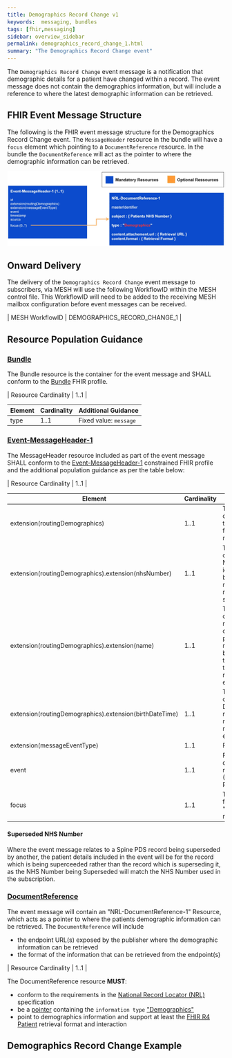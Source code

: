 ```yaml
---
title: Demographics Record Change v1
keywords:  messaging, bundles
tags: [fhir,messaging]
sidebar: overview_sidebar
permalink: demographics_record_change_1.html
summary: "The Demographics Record Change event"
---
```


The `Demographics Record Change` event message is a notification that demographic details for a patient have changed within a record. The event message does not contain the demographics information, but will include a reference to where the latest demographic information can be retrieved.


## FHIR Event Message Structure 
 
The following is the FHIR event message structure for the Demographics Record Change event. The `MessageHeader` resource in the bundle will have a `focus` element which pointing to a `DocumentReference` resource. In the bundle the `DocumentReference` will act as the pointer to where the demographic information can be retrieved.

<div style="text-align:center; margin-bottom:20px" >
	<a href="images/messages/demographics_record_change_1.jpg" target="_blank"><img src="images/messages/demographics_record_change_1.jpg"></a>
</div>


## Onward Delivery 

The delivery of the `Demographics Record Change` event message to subscribers, via MESH will use the following WorkflowID within the MESH control file. This WorkflowID will need to be added to the receiving MESH mailbox configuration before event messages can be received. 

| MESH WorkflowID | DEMOGRAPHICS_RECORD_CHANGE_1 |


## Resource Population Guidance 


### [Bundle](http://hl7.org/fhir/STU3/StructureDefinition/Bundle)

The Bundle resource is the container for the event message and SHALL conform to the [Bundle](http://hl7.org/fhir/STU3/StructureDefinition/Bundle) FHIR profile.

| Resource Cardinality | 1..1 |

| Element | Cardinality | Additional Guidance |
| --- | --- | --- |
| type | 1..1 | Fixed value: `message` |


### [Event-MessageHeader-1](https://fhir.nhs.uk/STU3/StructureDefinition/Event-MessageHeader-1)

The MessageHeader resource included as part of the event message SHALL conform to the [Event-MessageHeader-1](https://fhir.nhs.uk/STU3/StructureDefinition/Event-MessageHeader-1) constrained FHIR profile and the additional population guidance as per the table below:

| Resource Cardinality | 1..1 |

| Element | Cardinality | Additional Guidance |
| --- | --- | --- |
| extension(routingDemographics) | 1..1 | The extension MUST contain the details of the patient who is the focus of this event message. |
| extension(routingDemographics).extension(nhsNumber) | 1..1 | The extension MUST contain the patient’s NHS Number identifier and is used by the NEMS for routing event messages to subscribers. |
| extension(routingDemographics).extension(name) | 1..1 | The extension MUST contain the human name element containing the patient’s official names as recognised by PDS,  and match the NHS number in the routingDemographics extension. |
| extension(routingDemographics).extension(birthDateTime) | 1..1 | The extension MUST contain the patient’s Date Of Birth which matches the NHS number in the routingDemographics extension. |
| extension(messageEventType) | 1..1 | Fixed value: `new` |
| event | 1..1 | Fixed Value: demographics-record-changed-1 (Demographics Record Changed) |
| focus | 1..1 | This will reference the focus “DocumentReference” resource. |


#### Superseded NHS Number

Where the event message relates to a Spine PDS record being superseded by another, the patient details included in the event will be for the record which is being superceeded rather than the record which is superseding it, as the NHS Number being Superseded will match the NHS Number used in the subscription.


### [DocumentReference](https://fhir.nhs.uk/STU3/StructureDefinition/NRL-DocumentReference-1)

The event message will contain an "NRL-DocumentReference-1" Resource, which acts as a pointer to where the patients demographic information can be retrieved. The `DocumentReference` will include

- the endpoint URL(s) exposed by the publisher where the demographic information can be retrieved
- the format of the information that can be retrieved from the endpoint(s)


| Resource Cardinality | 1..1 |

The DocumentReference resource **MUST**:

- conform to the requirements in the [National Record Locator (NRL)](https://developer.nhs.uk/apis/nrl/) specification 
- be a [pointer](https://developer.nhs.uk/apis/nrl//pointer_data_model_overview.html) containing the `information type` ["Demographics"](https://nrl-data-format-draft.netlify.app/supported_pointer_types.html)
- point to demographics information and support at least the [FHIR R4 Patient](https://developer.nhs.uk/apis/nrl/retrieval_fhir_r4_patient.html) retrieval format and interaction


## Demographics Record Change Example ##

